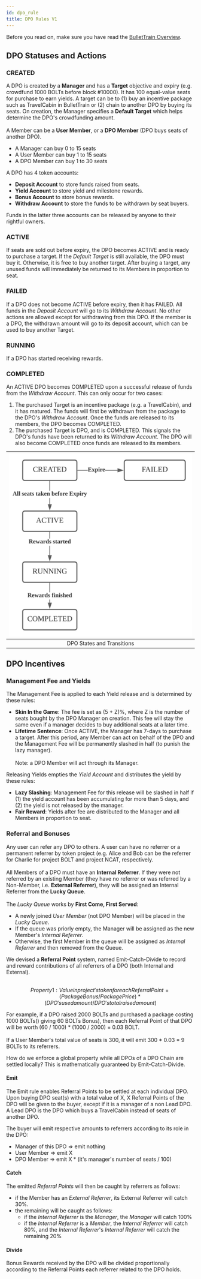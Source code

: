 ```yaml
---
id: dpo_rule
title: DPO Rules V1
---
```


Before you read on, make sure you have read the [BulletTrain Overview](bullettrain.md). 

## DPO Statuses and Actions

### CREATED
A DPO is created by a **Manager** and has a **Target** objective and expiry (e.g. crowdfund 1000 BOLTs before block #10000). It has 100 equal-value seats for purchase to earn yields. A target can be to (1) buy an incentive package such as TravelCabin in BulletTrain or (2) chain to another DPO by buying its seats. On creation, the Manager specifies a **Default Target** which helps determine the DPO's crowdfunding amount.
<br/><br/>
A Member can be a **User Member**, or a **DPO Member** (DPO buys seats of another DPO).
- A Manager can buy 0 to 15 seats
- A User Member can buy 1 to 15 seats
- A DPO Member can buy 1 to 30 seats

A DPO has 4 token accounts: 
- **Deposit Account** to store funds raised from seats.
- **Yield Account** to store yield and milestone rewards.
- **Bonus Account** to store bonus rewards.
- **Withdraw Account** to store the funds to be withdrawn by seat buyers.

Funds in the latter three accounts can be released by anyone to their rightful owners. 

### ACTIVE
If seats are sold out before expiry, the DPO becomes ACTIVE and is ready to purchase a target. If the *Default Target* is still available, the DPO must buy it. Otherwise, it is free to buy another target. After buying a target, any unused funds will immediately be returned to its Members in proportion to seat. 

### FAILED  
If a DPO does not become ACTIVE before expiry, then it has FAILED. All funds in the *Deposit Account* will go to its *Withdraw Account*. No other actions are allowed except for withdrawing from this DPO. If the member is a DPO, the withdrawn amount will go to its deposit account, which can be used to buy another Target.

### RUNNING
If a DPO has started receiving rewards.

### COMPLETED
An ACTIVE DPO becomes COMPLETED upon a successful release of funds from the *Withdraw Account*. This can only occur for two cases:
1. The purchased Target is an incentive package (e.g. a TravelCabin), and it has matured. The funds will first be withdrawn from the package to the DPO's *Withdraw Account*. Once the funds are released to its members, the DPO becomes COMPLETED.
2. The purchased Target is DPO, and is COMPLETED. This signals the DPO's funds have been returned to its *Withdraw Account*. The DPO will also become COMPLETED once funds are released to its members.

| ![DPO States](/img/DPO_States.svg) |
|:--:|
| DPO States and Transitions |

## DPO Incentives

### Management Fee and Yields

The Management Fee is applied to each Yield release and is determined by these rules:
- **Skin In the Game**: The fee is set as (5 + Z)%, where Z is the number of seats bought by the DPO Manager on creation. This fee will stay the same even if a manager decides to buy additional seats at a later time.
- **Lifetime Sentence**: Once ACTIVE, the Manager has 7-days to purchase a target. After this period, any Member can act on behalf of the DPO and the Management Fee will be permanently slashed in half (to punish the lazy manager).
<br/><br/>
Note: a DPO Member will act through its Manager.

Releasing Yields empties the *Yield Account* and distributes the yield by these rules:
- **Lazy Slashing**: Management Fee for this release will be slashed in half if (1) the yield account has been accumulating for more than 5 days, and (2) the yield is not released by the manager.
- **Fair Reward**: Yields after fee are distributed to the Manager and all Members in proportion to seat.

### Referral and Bonuses
Any user can refer any DPO to others. A user can have no referrer or a permanent referrer by token project (e.g. Alice and Bob can be the referrer for Charlie for project BOLT and project NCAT, respectively.
<br/><br/>
All Members of a DPO must have an **Internal Referrer**. If they were not referred by an existing Member (they have no referrer or was referred by a Non-Member, i.e. **External Referrer**), they will be assigned an Internal Referrer from the **Lucky Queue**.
<br/><br/>
The *Lucky Queue* works by **First Come, First Served**:
- A newly joined *User Member* (not DPO Member) will be placed in the *Lucky Queue*.
- If the queue was priorly empty, the Manager will be assigned as the new Member's *Internal Referrer*.
- Otherwise, the first Member in the queue will be assigned as *Internal Referrer* and then removed from the Queue.

We devised a **Referral Point** system, named Emit-Catch-Divide to record and reward contributions of all referrers of a DPO (both Internal and External).
<br/><br/>
```math
Property 1:

  Value in project's token for each Referral Point 
      = (Package Bonus / Package Price) * 
        (DPO's used amount / DPO's total raised amount)
        
```

For example, if a DPO raised 2000 BOLTs and purchased a package costing 1000 BOLTs() giving 60 BOLTs Bonus), 
then each Referral Point of that DPO will be worth (60 / 1000) * (1000 / 2000) = 0.03 BOLT.
<br/><br/>
If a User Member's total value of seats is 300, it will emit 300 * 0.03 = 9 BOLTs to its referrers.

How do we enforce a global property while all DPOs of a DPO Chain are settled locally? This is mathematically guaranteed by Emit-Catch-Divide.

#### Emit

The Emit rule enables Referral Points to be settled at each individual DPO. 
Upon buying DPO seat(s) with a total value of X, X Referral Points of the DPO will be given to the buyer, 
except if it is a manager of a non Lead DPO. A Lead DPO is the DPO which buys a TravelCabin instead of seats of another DPO.

The buyer will emit respective amounts to referrers according to its role in the DPO:
- Manager of this DPO => emit nothing
- User Member => emit X
- DPO Member => emit X * (it's manager's number of seats / 100)

#### Catch
The emitted *Referral Points* will then be caught by referrers as follows:
- if the Member has an *External Referrer*, its External Referrer will catch 30%.
- the remaining will be caught as follows:
  - if the *Internal Referrer* is the *Manager*, the *Manager* will catch 100%
  - if the *Internal Referrer* is a *Member*, the *Internal Referrer* will catch 80%, and the *Internal Referrer*'s *Internal Referrer* will catch the remaining 20%

#### Divide
Bonus Rewards received by the DPO will be divided proportionally according to the Referral Points each referrer related to the DPO holds.
